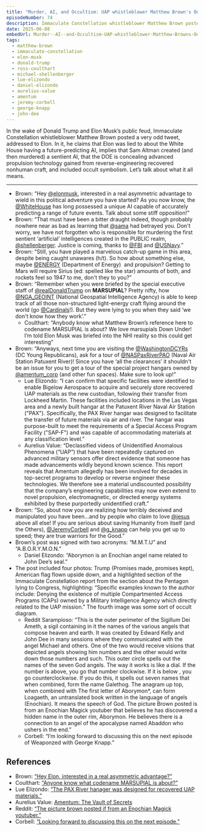 ```yaml
---
title: "Murder, AI, and Occultism: UAP whistleblower Matthew Brown's Odd Twitter Message"
episodeNumber: 74
description: Immaculate Constellation whistleblower Matthew Brown posted an odd tweet full of occult symbolism
date: 2025-06-08
embedUrl: Murder--AI--and-Occultism-UAP-whistleblower-Matthew-Browns-Odd-Twitter-Message-e33vo4b
tags:
  - matthew-brown
  - immaculate-constellation
  - elon-musk
  - donald-trump
  - ross-coulthart
  - michael-shellenberger
  - lue-elizondo
  - daniel-elizondo
  - aurelius-value
  - amentum
  - jeremy-corbell
  - george-knapp
  - john-dee
---
```


In the wake of Donald Trump and Elon Musk’s public feud, Immaculate Constellation whistleblower Matthew Brown posted a very odd tweet, addressed to Elon. In it, he claims that Elon was lied to about the White House having a future-predicting AI, implies that Sam Altman created (and then murdered) a sentient AI, that the DOE is concealing advanced propulsion technology gained from reverse-engineering recovered nonhuman craft, and included occult symbolism. Let’s talk about what it all means.

---

- Brown: “Hey [@elonmusk](https://x.com/elonmusk), interested in a real asymmetric advantage to wield in this political adventure you have started? As you now know, the [@WhiteHouse](https://x.com/WhiteHouse) has long possessed a unique AI capable of accurately predicting a range of future events. Talk about some stiff opposition!”
- Brown: “That must have been a bitter draught indeed, though probably nowhere near as bad as learning that [@sama](https://x.com/sama) had betrayed you. Don't worry, we have not forgotten who is responsible for murdering the first sentient ‘artificial’ intelligences created in the PUBLIC realm, [@shellenberger](https://x.com/shellenberger). Justice is coming, thanks to [@FBI](https://x.com/FBI) and [@USNavy](https://x.com/USNavy).”
- Brown: “Still, you have played a marvelous catch-up game in this area, despite being caught unawares (h/t). So how about something else, maybe [@ENERGY](https://x.com/ENERGY) (Department of Energy)  and propulsion? Getting to Mars will require Sirius (ed: spelled like the star) amounts of both, and rockets feel so 1947 to me, don't they to you?”
- Brown: “Remember when you were briefed by the special executive staff of [@realDonaldTrump](https://x.com/realDonaldTrump) on **MARSUPIAL**? Pretty nifty, how [@NGA_GEOINT](https://x.com/NGA_GEOINT) (National Geospatial Intelligence Agency) is able to keep track of all those non-structured light-energy craft flying around the world (go [@Cardinals](https://x.com/Cardinals)!). But they were lying to you when they said ‘we don't know how they work’.”
  - Coulthart: “Anybody know what Matthew Brown’s reference here to codename MARSUPIAL is about? We love marsupials Down Under! I’m told Elon Musk was briefed into the NHI reality so this could get interesting”
- Brown: “Anyways, next time you are visiting the [@WashingtonDCYRs](https://x.com/WashingtonDCYRs) (DC Young Republicans), ask for a tour of [@NASPaxRiverPAO](https://x.com/NASPaxRiverPAO) (Naval Air Station Patuxent River)! Since you have ‘all the clearances’ it shouldn't be an issue for you to get a tour of the special project hangars owned by [@amentum_corp](https://x.com/amentum_corp) (and other fun spaces). Make sure to look up!”
  - Lue Elizondo: “I can confirm that specific facilities were identified to enable Bigelow Aerospace to acquire and securely store recovered UAP materials as the new custodian, following their transfer from Lockheed Martin. These facilities included locations in the Las Vegas area and a newly built hangar at the Patuxent River Naval Air Station ("PAX"). Specifically, the PAX River hangar was designed to facilitate the transfer of future materials via air and river. The hangar was purpose-built to meet the requirements of a Special Access Program Facility ("SAP-F") and was capable of accommodating materials at any classification level.”
  - Aurelius Value: “Declassified videos of Unidentified Anomalous Phenomena (“UAP”) that have been repeatedly captured on advanced military sensors offer direct evidence that someone has made advancements wildly beyond known science. This report reveals that Amentum allegedly has been involved for decades in top-secret programs to develop or reverse engineer these technologies. We therefore see a material undiscounted possibility that the company’s engineering capabilities may now even extend to novel propulsion, electromagnetic, or directed energy systems exhibited by these purportedly unidentified craft.”
- Brown: “So, about now you are realizing how terribly deceived and manipulated you have been...and by people who claim to love [@jesus](https://x.com/jesus) above all else! If you are serious about saving Humanity from itself (and the Others), [@JeremyCorbell](https://x.com/JeremyCorbell) and [@g_knapp](https://x.com/g_knapp) can help you get up to speed; they are true warriors for the Good.”
- Brown’s post was signed with two acronyms: “M.M.T.U” and “A.B.O.R.Y.M.O.N.”
  - Daniel Elizondo: “Aborymon is an Enochian angel name related to John Dee’s seal.”
- The post included four photos: Trump (Promises made, promises kept), American flag flown upside down, and a highlighted section of the Immaculate Constellation report from the section about the Pentagon lying to Congress, highlighting: “Specific examples known to the author include: Denying the existence of multiple Compartmented Access Programs (CAPs) owned by a Military Intelligence Agency which directly related to the UAP mission.” The fourth image was some sort of occult diagram.
  - Reddit Sarampioso: “This is the outer perimeter of the Sigillum Dei Ameth, a sigil containing in it the names of the various angels that compose heaven and earth. It was created by Edward Kelly and John Dee in many sessions where they communicated with the angel Michael and others. One of the two would receive visions that depicted angels showing him numbers and the other would write down those numbers and such. This outer circle spells out the names of the seven God angels. The way it works is like a dial. If the number is above, you go that number clockwise. If it is below , you go counterclockwise. If you do this, it spells out seven names that when combined, form the name Galethog. The anagram up top, when combined with The first letter of Aborymon\*, can form Loagaeth, an untranslated book written in the language of angels (Enochian). It means the speech of God. The picture Brown posted is from an Enochian Magick youtuber that believes he has discovered a hidden name in the outer rim, Aborymon. He believes there is a connection to an angel of the apocalypse named Abaddon who ushers in the end.”
  - Corbell: “I’m looking forward to discussing this on the next episode of Weaponzed with George Knapp.”

## References

- Brown: [“Hey Elon, interested in a real asymmetric advantage?”](https://x.com/SunOfAbramelin/status/1930791280260550830)
- Coulthart: [“Anyone know what codename MARSUPIAL is about?”](https://x.com/rosscoulthart/status/1930848336598499680)
- Lue Elizondo: [“The PAX River hanager was designed for recovered UAP materials.”](https://x.com/TheUfoJoe/status/1931030592327700885)
- Aurelius Value: [Amentum: The Vault of Secrets](https://aureliusvalue.substack.com/p/amentum-the-vault-of-secrets)
- Reddit: [“The picture brown posted if from an Enochian Magick youtuber.”](https://www.reddit.com/r/UFOs/comments/1l55ny8/comment/mwequ8p/)
- Corbell: [“Looking forward to discussing this on the next episode.”](https://x.com/JeremyCorbell/status/1931127981101249009)
